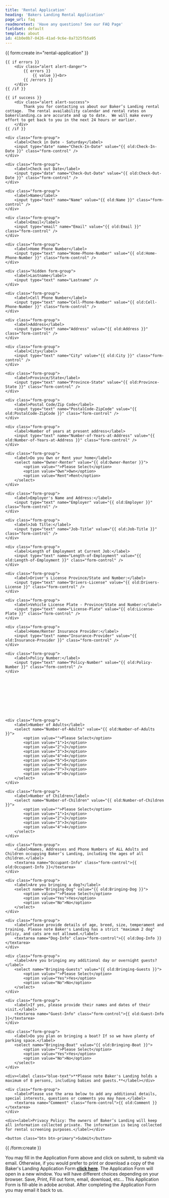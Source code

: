 ```yaml
---
title: 'Rental Application'
heading: 'Bakers Landing Rental Application'
page_url: faq
readmoretext: 'Have any questions? See our FAQ Page'
fieldset: default
template: about
id: 41b0e0b7-0426-41ad-9c6e-8a7325fb5a95
---
```

<article class="content">
{{ form:create in="rental-application" }}

    {{ if errors }}
        <div class="alert alert-danger">
            {{ errors }}
                {{ value }}<br>
            {{ /errors }}
        </div>
    {{ /if }}

    {{ if success }}
        <div class="alert alert-success">
            Thank you for contacting us about our Baker’s Landing rental cottage.  The rental availability calendar and rental rates on bakerslanding.ca are accurate and up to date.  We will make every effort to get back to you in the next 24 hours or earlier.
        </div>
    {{ /if }}

    <div class="form-group">
        <label>Check in Date - Saturday</label>
        <input type="date" name="Check-In-Date" value="{{ old:Check-In-Date }}" class="form-control" />
    </div>

    <div class="form-group">
        <label>Check out Date</label>
        <input type="date" name="Check-Out-Date" value="{{ old:Check-Out-Date }}" class="form-control" />
    </div>

    <div class="form-group">
        <label>Name</label>
        <input type="text" name="Name" value="{{ old:Name }}" class="form-control" />
    </div>

    <div class="form-group">
        <label>Email</label>
        <input type="email" name="Email" value="{{ old:Email }}" class="form-control" />
    </div>

    <div class="form-group">
        <label>Home Phone Number</label>
        <input type="text" name="Home-Phone-Number" value="{{ old:Home-Phone-Number }}" class="form-control" />
    </div>

    <div class="hidden form-group">
        <label>Lastname</label>
        <input type="text" name="Lastname" />
    </div>

    <div class="form-group">
        <label>Cell Phone Number</label>
        <input type="text" name="Cell-Phone-Number" value="{{ old:Cell-Phone-Number }}" class="form-control" />
    </div>

    <div class="form-group">
        <label>Address</label>
        <input type="text" name="Address" value="{{ old:Address }}" class="form-control" />
    </div>

    <div class="form-group">
        <label>City</label>
        <input type="text" name="City" value="{{ old:City }}" class="form-control" />
    </div>

    <div class="form-group">
        <label>Province/State</label>
        <input type="text" name="Province-State" value="{{ old:Province-State }}" class="form-control" />
    </div>

    <div class="form-group">
        <label>Postal Code/Zip Code</label>
        <input type="text" name="PostalCode-ZipCode" value="{{ old:PostalCode-ZipCode }}" class="form-control" />
    </div>

    <div class="form-group">
        <label>Number of years at present address</label>
        <input type="text" name="Number-of-Years-at-Address" value="{{ old:Number-of-Years-at-Address }}" class="form-control" />
    </div>

    <div class="form-group">
        <label>Do you Own or Rent your home</label>
        <select name="Owner-Renter" value="{{ old:Owner-Renter }}">
            <option value="">Please Select</option>
            <option value="Own">Own</option>
            <option value="Rent">Rent</option>
        </select>
    </div>

    <div class="form-group">
        <label>Employer's Name and Address:</label>
        <input type="text" name="Employer" value="{{ old:Employer }}" class="form-control" />
    </div>

    <div class="form-group">
        <label>Job Title:</label>
        <input type="text" name="Job-Title" value="{{ old:Job-Title }}" class="form-control" />
    </div>

    <div class="form-group">
        <label>Length of Employment at Current Job:</label>
        <input type="text" name="Length-of-Employment" value="{{ old:Length-of-Employment }}" class="form-control" />
    </div>

    <div class="form-group">
        <label>Driver's License Province/State and Number:</label>
        <input type="text" name="Drivers-License" value="{{ old:Drivers-License }}" class="form-control" />
    </div>

    <div class="form-group">
        <label>Vehicle License Plate - Province/State and Number:</label>
        <input type="text" name="License-Plate" value="{{ old:License-Plate }}" class="form-control" />
    </div>

    <div class="form-group">
        <label>Home/Renter Insurance Provider:</label>
        <input type="text" name="Insurance-Provider" value="{{ old:Insurance-Provider }}" class="form-control" />
    </div>

    <div class="form-group">
        <label>Policy Number:</label>
        <input type="text" name="Policy-Number" value="{{ old:Policy-Number }}" class="form-control" />
    </div>










    <div class="form-group">
        <label>Number of Adults</label>
        <select name="Number-of-Adults" value="{{ old:Number-of-Adults }}">
            <option value="">Please Select</option>
            <option value="1">1</option>
            <option value="2">2</option>
            <option value="3">3</option>
            <option value="4">4</option>
            <option value="5">5</option>
            <option value="6">6</option>
            <option value="7">7</option>
            <option value="8">8</option>
        </select>
    </div>

    <div class="form-group">
        <label>Number of Children</label>
        <select name="Number-of-Children" value="{{ old:Number-of-Children }}">
            <option value="">Please Select</option>
            <option value="1">1</option>
            <option value="2">2</option>
            <option value="3">3</option>
            <option value="4">4</option>
        </select>
    </div>

    <div class="form-group">
        <label>Names, Addresses and Phone Numbers of ALL Adults and Children occupying Baker’s Landing, including the ages of all children.</label>
        <textarea name="Occupant-Info" class="form-control">{{ old:Occupant-Info }}</textarea>
    </div>

    <div class="form-group">
        <label>Are you bringing a dog?</label>
        <select name="Bringing-Dog" value="{{ old:Bringing-Dog }}">
            <option value="">Please Select</option>
            <option value="Yes">Yes</option>
            <option value="No">No</option>
        </select>
    </div>

    <div class="form-group">
        <label>Please provide details of age, breed, size, temperament and training. Please note Baker's Landing has a strict "maximum 2 dog" policy, and cats are not allowed.</label>
        <textarea name="Dog-Info" class="form-control">{{ old:Dog-Info }}</textarea>
    </div>

    <div class="form-group">
        <label>Are you bringing any additional day or overnight guests?</label>
        <select name="Bringing-Guests" value="{{ old:Bringing-Guests }}">
            <option value="">Please Select</option>
            <option value="Yes">Yes</option>
            <option value="No">No</option>
        </select>
    </div>

    <div class="form-group">
        <label>If yes, please provide their names and dates of their visit.</label>
        <textarea name="Guest-Info" class="form-control">{{ old:Guest-Info }}</textarea>
    </div>

    <div class="form-group">
        <label>Do you plan on bringing a boat? If so we have plenty of parking space.</label>
        <select name="Bringing-Boat" value="{{ old:Bringing-Boat }}">
            <option value="">Please Select</option>
            <option value="Yes">Yes</option>
            <option value="No">No</option>
        </select>
    </div>

    <div><label class="blue-text">**Please note Baker's Landing holds a maximum of 8 persons, including babies and guests.**</label></div>

    <div class="form-group">
        <label>Please use the area below to add any additional details, special interests, questions or comments you may have.</label>
        <textarea name="Comment" class="form-control">{{ old:Comment }}</textarea>
    </div>

    <div><label>Privacy Policy: The owners of Baker’s Landing will keep all information collected private. The information is being collected for rental screening purposes.</label></div>

    <button class="btn btn-primary">Submit</button>

{{ /form:create }}
</article>
</article>
</section>
<section class="regular">
<article class="content rounded p-3 bright-blue-bg">
 <p class="white-text">You may fill in the Application Form above and click on submit, to submit via email. Otherwise, if you would prefer to print or download a copy of the Baker's Landing Application Form <a href="/Bakers-Landing-Application-Form.pdf"><strong>click here</strong></a>. The Application Form will open in a new window. You will have different choices depending on your browser. Save, Print, Fill out form, email, download, etc… This Application Form is fill-able in adobe acrobat. After completing the Application Form you may email it back to us.</p>
</article>
</section>
